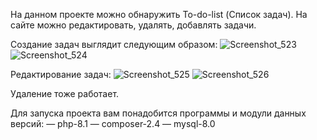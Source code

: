 На данном проекте можно обнаружить To-do-list (Список задач).
На сайте можно редактировать, удалять, добавлять задачи.

Создание задач выглядит следующим образом:
![Screenshot_523](https://github.com/user-attachments/assets/f7a4293b-8cff-40ee-a2a0-b913daf4d3c9)
![Screenshot_524](https://github.com/user-attachments/assets/e2a0f102-302a-40b9-9e6e-3ed82fa583b8)


Редактирование задач:
![Screenshot_525](https://github.com/user-attachments/assets/a87544ce-fc5a-46b4-a2c9-3122bcdadd60)
![Screenshot_526](https://github.com/user-attachments/assets/2c94c0d2-3a5a-4796-aec6-8e91854093ad)


Удаление тоже работает.


Для запуска проекта вам понадобится программы и модули данных версий: — php-8.1 — composer-2.4 — mysql-8.0



